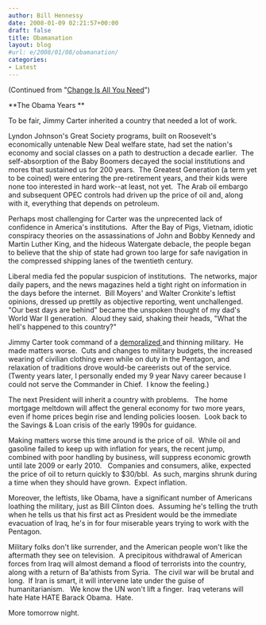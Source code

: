```yaml
---
author: Bill Hennessy
date: 2008-01-09 02:21:57+00:00
draft: false
title: Obamanation
layout: blog
#url: e/2008/01/08/obamanation/
categories:
- Latest
---
```


(Continued from "[Change Is All You Need](https://hennessysview.com/2008/01/07/change-is-all-you-need/)")

**The Obama Years **

To be fair, Jimmy Carter inherited a country that needed a lot of work.

Lyndon Johnson's Great Society programs, built on Roosevelt's economically untenable New Deal welfare state, had set the nation's economy and social classes on a path to destruction a decade earlier.  The self-absorption of the Baby Boomers decayed the social institutions and mores that sustained us for 200 years.  The Greatest Generation (a term yet to be coined) were entering the pre-retirement years, and their kids were none too interested in hard work--at least, not yet.  The Arab oil embargo and subsequent OPEC controls had driven up the price of oil and, along with it, everything that depends on petroleum.

Perhaps most challenging for Carter was the unprecented lack of confidence in America's institutions.  After the Bay of Pigs, Vietnam, idiotic conspiracy theories on the assassinations of John and Bobby Kennedy and Martin Luther King, and the hideous Watergate debacle, the people began to believe that the ship of state had grown too large for safe navigation in the compressed shipping lanes of the twentieth century.

Liberal media fed the popular suspicion of institutions.  The networks, major daily papers, and the news magazines held a tight right on information in the days before the internet.  Bill Moyers' and Walter Cronkite's leftist opinions, dressed up prettily as objective reporting, went unchallenged.  "Our best days are behind" became the unspoken thought of my dad's World War II generation.  Aloud they said, shaking their heads, "What the hell's happened to this country?"

Jimmy Carter took command of a [demoralized ](https://www.onenewsnow.com/2007/05/former_president_carter_rebuke.php)and thinning military.  He made matters worse.  Cuts and changes to military budgets, the increased wearing of civilian clothing even while on duty in the Pentagon, and relaxation of traditions drove would-be careerists out of the service.  (Twenty years later, I personally ended my 9 year Navy career because I could not serve the Commander in Chief.  I know the feeling.)

The next President will inherit a country with problems.   The home mortgage meltdown will affect the general economy for two more years, even if home prices begin rise and lending policies loosen.  Look back to the Savings & Loan crisis of the early 1990s for guidance.

Making matters worse this time around is the price of oil.  While oil and gasoline failed to keep up with inflation for years, the recent jump, combined with poor handling by business, will suppress economic growth until late 2009 or early 2010.   Companies and consumers, alike, expected the price of oil to return quickly to $30/bbl.  As such, margins shrunk during a time when they should have grown.  Expect inflation.

Moreover, the leftists, like Obama, have a significant number of Americans loathing the military, just as Bill Clinton does.  Assuming he's telling the truth when he tells us that his first act as President would be the immediate evacuation of Iraq, he's in for four miserable years trying to work with the Pentagon.

Military folks don't like surrender, and the American people won't like the aftermath they see on television.  A precipitous withdrawal of American forces from Iraq will almost demand a flood of terrorists into the country, along with a return of Ba'athists from Syria.  The civil war will be brutal and long.  If Iran is smart, it will intervene late under the guise of humanitarianism.   We know the UN won't lift a finger.  Iraq veterans will hate Hate HATE Barack Obama.  Hate.

More tomorrow night.
